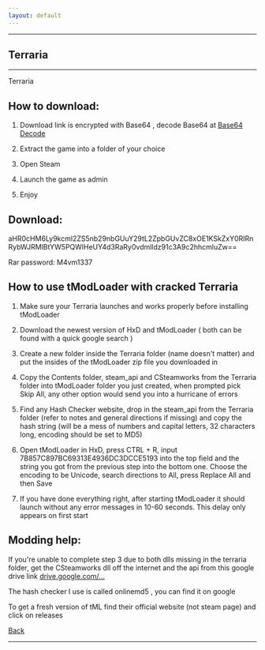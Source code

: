 ```yaml
---
layout: default
---
```


* * *

## Terraria
* * *

Terraria

## How to download:

1. Download link is encrypted with Base64 , decode Base64 at [Base64 Decode](https://www.base64decode.org/)

2. Extract the game into a folder of your choice

3. Open Steam

4. Launch the game as admin

5. Enjoy

## Download:

aHR0cHM6Ly9kcml2ZS5nb29nbGUuY29tL2ZpbGUvZC8xOE1KSkZxY0RIRnRybWJRMlBtYW5PQWlHeUY4d3RaRy0vdmlldz91c3A9c2hhcmluZw==

Rar password: M4vm1337

## How to use tModLoader with cracked Terraria

1. Make sure your Terraria launches and works properly before installing tModLoader

2. Download the newest version of HxD and tModLoader ( both can be found with a quick google search )

3. Create a new folder inside the Terraria folder (name doesn't matter) and put the insides of the tModLoader zip file you downloaded in

4. Copy the Contents folder, steam_api and CSteamworks from the Terraria folder into tModLoader folder you just created, when prompted pick Skip All, any other option would send you into a hurricane of errors

5. Find any Hash Checker website, drop in the steam_api from the Terraria folder (refer to notes and general directions if missing) and copy the hash string (will be a mess of numbers and capital letters, 32 characters long, encoding should be set to MD5)

6. Open tModLoader in HxD, press CTRL + R, input 7B857C897BC69313E4936DC3DCCE5193 into the top field and the string you got from the previous step into the bottom one. Choose the encoding to be Unicode, search directions to All, press Replace All and then Save

7. If you have done everything right, after starting tModLoader it should launch without any error messages in 10-60 seconds. This delay only appears on first start

## Modding help:

If you're unable to complete step 3 due to both dlls missing in the terraria folder, get the CSteamworks dll off the internet and the api from this google drive link [drive.google.com/...](https://drive.google.com/file/d/1Zjv9CGIlYMJuKmi2bUKn8MRejuzw0se6/view?usp=sharing)

The hash checker I use is called onlinemd5 , you can find it on google

To get a fresh version of tML find their official website (not steam page) and click on releases

[Back](/index.md)

* * *
